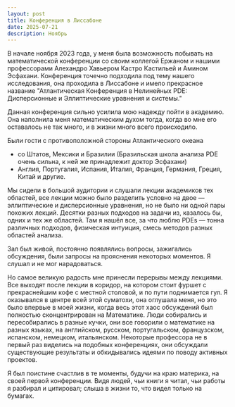 ```yaml
---
layout: post
title: Конференция в Лиссабоне
date: 2025-07-21
description: Ноябрь 
---
```


В начале ноября 2023 года, у меня была возможность побывать на математической конференции со своим коллегой Ержаном и нашими профессорами Алехандро Хавьером Кастро Кастильей и Амином Эсфахани. Конференция точечно подходила под тему нашего исследования, она проходила в Лиссабоне и имело прекрасное название "Атлантическая Конференция в Нелинейных PDE: Дисперсионные и Эллиптические уравнения и системы."

Данная конференция сильно усилила мою надежду пойти в академию. Она наполнила меня математическим духом тогда, когда во мне его оставалось не так много, и в жизни много всего происходило.

  Были гости с противоположной стороны Атлантического океана

- со Штатов, Мексики и Бразилии (Бразильская школа анализа PDE очень сильна, к ней же принадлежит доктор Эсфахани)
- Англия, Португалия, Испания, Италия, Франция, Германия, Греция, Китай и другие. 

Мы сидели в большой аудитории и слушали лекции академиков тех областей, все лекции можно было разделить условно на двое — эллиптические и дисперсионные уравнения, но не было ни одной пары похожих лекций. Десятки разных подходов на задачи из, казалось бы, одних и тех же областей. Там я нашёл все, за что люблю PDEs — тонна различных подходов, физическая интуиция, смесь методов разных областей анализа. 

Зал был живой, постоянно появлялись вопросы, зажигались обсуждения, были запросы на прояснения некоторых моментов. Я слушал и не мог нарадоваться. 

Но самое великую радость мне принесли перерывы между лекциями.
Все выходят после лекции в коридор, на котором стоит фуршет с прекраснейшим кофе с местной столовой, и по пути поднимается гул.
Я оказывался в центре всей этой суматохи, она оглушала меня, но это было впервые в моей жизни, когда весь этот хаос обсуждений был полностью сконцентрирован на Математике. Люди собирались и пересобирались в разные кучки, они все говорили о математике на разных языках, на английском, русском, португальском, французском, испанском, немецком, итальянском. Некоторые профессора не в первый раз виделись на подобных конференциях, они обсуждали существующие результаты и обкидывались идеями по поводу активных проектов. 

Я был поистине счастлив в те моменты, будучи на краю материка, на своей первой конференции.
Видя людей, чьи книги я читал, чьи работы я разбирал и цитировал; слыша в жизни то, что видел только на бумагах.